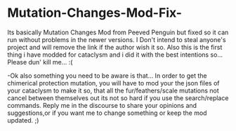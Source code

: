 # Mutation-Changes-Mod-Fix-
Its basically Mutation Changes Mod from Peeved Penguin but fixed so it can run without problems in the newer versions. I Don't intend to steal anyone's project and will remove the link if the author wish it so. Also this is the first thing i have modded for cataclysm and i did it with the best intentions so... Please dun' kill me... :(

-Ok also something you need to be aware is that... In order to get the chimerical protection mutation, you will have to mod your the json files of your cataclysm to make it so, that all the fur/feathers/scale mutations not cancel between themselves out its not so hard if you use the search/replace commands. Reply me in the discourse to share your opinions and suggestions,or if you want me to change something or keep the mod updated. ;)
